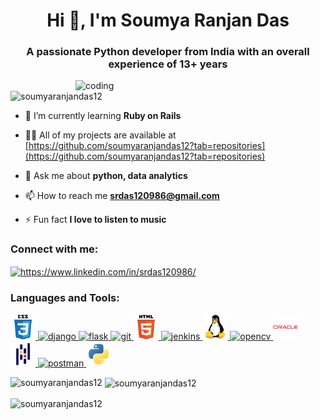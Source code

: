 <h1 align="center">Hi 👋, I'm Soumya Ranjan Das</h1>
<h3 align="center">A passionate Python developer from India with an overall experience of 13+ years</h3>

<img align="right" alt="coding" width="400" src="https://www.google.com/imgres?imgurl=https%3A%2F%2Fwebgensales.com%2Fwp-content%2Fuploads%2F2021%2F11%2Fhire-skilled-python-developers.jpg&tbnid=KGX0oZj8ueb83M&vet=12ahUKEwiEkZXGxev_AhWZjWMGHZEiCrgQMyhYegUIARC5AQ..i&imgrefurl=https%3A%2F%2Fwebgensales.com%2Fhire-python-developers%2F&docid=oUjpLDnLwOWwSM&w=2000&h=1333&q=python%20developer%20gif&ved=2ahUKEwiEkZXGxev_AhWZjWMGHZEiCrgQMyhYegUIARC5AQ">

<p align="left"> <img src="https://komarev.com/ghpvc/?username=soumyaranjandas12&label=Profile%20views&color=0e75b6&style=flat" alt="soumyaranjandas12" /> </p>

- 🌱 I’m currently learning **Ruby on Rails**

- 👨‍💻 All of my projects are available at [https://github.com/soumyaranjandas12?tab=repositories](https://github.com/soumyaranjandas12?tab=repositories)

- 💬 Ask me about **python, data analytics**

- 📫 How to reach me **srdas120986@gmail.com**

- ⚡ Fun fact **I love to listen to music**

<h3 align="left">Connect with me:</h3>
<p align="left">
<a href="https://linkedin.com/in/https://www.linkedin.com/in/srdas120986/" target="blank"><img align="center" src="https://raw.githubusercontent.com/rahuldkjain/github-profile-readme-generator/master/src/images/icons/Social/linked-in-alt.svg" alt="https://www.linkedin.com/in/srdas120986/" height="30" width="40" /></a>
</p>

<h3 align="left">Languages and Tools:</h3>
<p align="left"> <a href="https://www.w3schools.com/css/" target="_blank" rel="noreferrer"> <img src="https://raw.githubusercontent.com/devicons/devicon/master/icons/css3/css3-original-wordmark.svg" alt="css3" width="40" height="40"/> </a> <a href="https://www.djangoproject.com/" target="_blank" rel="noreferrer"> <img src="https://cdn.worldvectorlogo.com/logos/django.svg" alt="django" width="40" height="40"/> </a> <a href="https://flask.palletsprojects.com/" target="_blank" rel="noreferrer"> <img src="https://www.vectorlogo.zone/logos/pocoo_flask/pocoo_flask-icon.svg" alt="flask" width="40" height="40"/> </a> <a href="https://git-scm.com/" target="_blank" rel="noreferrer"> <img src="https://www.vectorlogo.zone/logos/git-scm/git-scm-icon.svg" alt="git" width="40" height="40"/> </a> <a href="https://www.w3.org/html/" target="_blank" rel="noreferrer"> <img src="https://raw.githubusercontent.com/devicons/devicon/master/icons/html5/html5-original-wordmark.svg" alt="html5" width="40" height="40"/> </a> <a href="https://www.jenkins.io" target="_blank" rel="noreferrer"> <img src="https://www.vectorlogo.zone/logos/jenkins/jenkins-icon.svg" alt="jenkins" width="40" height="40"/> </a> <a href="https://www.linux.org/" target="_blank" rel="noreferrer"> <img src="https://raw.githubusercontent.com/devicons/devicon/master/icons/linux/linux-original.svg" alt="linux" width="40" height="40"/> </a> <a href="https://opencv.org/" target="_blank" rel="noreferrer"> <img src="https://www.vectorlogo.zone/logos/opencv/opencv-icon.svg" alt="opencv" width="40" height="40"/> </a> <a href="https://www.oracle.com/" target="_blank" rel="noreferrer"> <img src="https://raw.githubusercontent.com/devicons/devicon/master/icons/oracle/oracle-original.svg" alt="oracle" width="40" height="40"/> </a> <a href="https://pandas.pydata.org/" target="_blank" rel="noreferrer"> <img src="https://raw.githubusercontent.com/devicons/devicon/2ae2a900d2f041da66e950e4d48052658d850630/icons/pandas/pandas-original.svg" alt="pandas" width="40" height="40"/> </a> <a href="https://postman.com" target="_blank" rel="noreferrer"> <img src="https://www.vectorlogo.zone/logos/getpostman/getpostman-icon.svg" alt="postman" width="40" height="40"/> </a> <a href="https://www.python.org" target="_blank" rel="noreferrer"> <img src="https://raw.githubusercontent.com/devicons/devicon/master/icons/python/python-original.svg" alt="python" width="40" height="40"/> </a> </p>

<p><img align="left" src="https://github-readme-stats.vercel.app/api/top-langs?username=soumyaranjandas12&show_icons=true&locale=en&layout=compact" alt="soumyaranjandas12" /></p>

<p>&nbsp;<img align="center" src="https://github-readme-stats.vercel.app/api?username=soumyaranjandas12&show_icons=true&locale=en" alt="soumyaranjandas12" /></p>

<p><img align="center" src="https://github-readme-streak-stats.herokuapp.com/?user=soumyaranjandas12&" alt="soumyaranjandas12" /></p>
